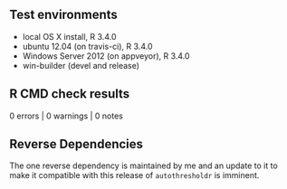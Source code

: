 ## Test environments
* local OS X install, R 3.4.0
* ubuntu 12.04 (on travis-ci), R 3.4.0
* Windows Server 2012 (on appveyor), R 3.4.0
* win-builder (devel and release)

## R CMD check results
0 errors | 0 warnings | 0 notes

## Reverse Dependencies
The one reverse dependency is maintained by me and an update to it to make it compatible with this release of `autothresholdr` is imminent.
